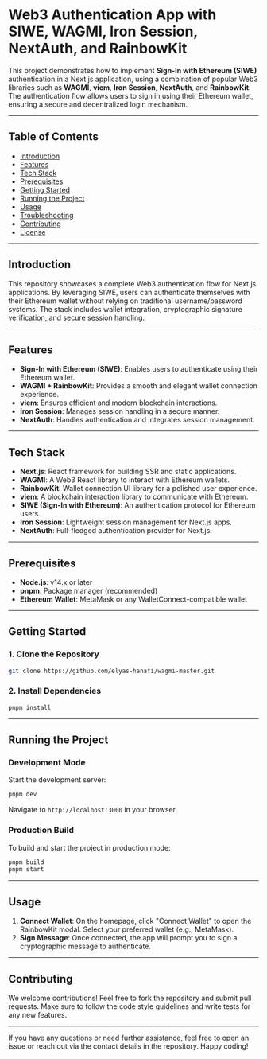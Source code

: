 # Web3 Authentication App with SIWE, WAGMI, Iron Session, NextAuth, and RainbowKit

This project demonstrates how to implement **Sign-In with Ethereum (SIWE)** authentication in a Next.js application, using a combination of popular Web3 libraries such as **WAGMI**, **viem**, **Iron Session**, **NextAuth**, and **RainbowKit**. The authentication flow allows users to sign in using their Ethereum wallet, ensuring a secure and decentralized login mechanism.

---

## Table of Contents

- [Introduction](#introduction)
- [Features](#features)
- [Tech Stack](#tech-stack)
- [Prerequisites](#prerequisites)
- [Getting Started](#getting-started)
- [Running the Project](#running-the-project)
- [Usage](#usage)
- [Troubleshooting](#troubleshooting)
- [Contributing](#contributing)
- [License](#license)

---

## Introduction

This repository showcases a complete Web3 authentication flow for Next.js applications. By leveraging SIWE, users can authenticate themselves with their Ethereum wallet without relying on traditional username/password systems. The stack includes wallet integration, cryptographic signature verification, and secure session handling.

---

## Features

- **Sign-In with Ethereum (SIWE)**: Enables users to authenticate using their Ethereum wallet.
- **WAGMI + RainbowKit**: Provides a smooth and elegant wallet connection experience.
- **viem**: Ensures efficient and modern blockchain interactions.
- **Iron Session**: Manages session handling in a secure manner.
- **NextAuth**: Handles authentication and integrates session management.

---

## Tech Stack

- **Next.js**: React framework for building SSR and static applications.
- **WAGMI**: A Web3 React library to interact with Ethereum wallets.
- **RainbowKit**: Wallet connection UI library for a polished user experience.
- **viem**: A blockchain interaction library to communicate with Ethereum.
- **SIWE (Sign-In with Ethereum)**: An authentication protocol for Ethereum users.
- **Iron Session**: Lightweight session management for Next.js apps.
- **NextAuth**: Full-fledged authentication provider for Next.js.

---

## Prerequisites

- **Node.js**: v14.x or later
- **pnpm**: Package manager (recommended)
- **Ethereum Wallet**: MetaMask or any WalletConnect-compatible wallet

---

## Getting Started

### 1. Clone the Repository

```bash
git clone https://github.com/elyas-hanafi/wagmi-master.git
```

### 2. Install Dependencies

```bash
pnpm install
```
---

## Running the Project

### Development Mode

Start the development server:

```bash
pnpm dev
```

Navigate to `http://localhost:3000` in your browser.

### Production Build

To build and start the project in production mode:

```bash
pnpm build
pnpm start
```

---

## Usage

1. **Connect Wallet**: On the homepage, click "Connect Wallet" to open the RainbowKit modal. Select your preferred wallet (e.g., MetaMask).
2. **Sign Message**: Once connected, the app will prompt you to sign a cryptographic message to authenticate.

---

## Contributing

We welcome contributions! Feel free to fork the repository and submit pull requests. Make sure to follow the code style guidelines and write tests for any new features.

---

If you have any questions or need further assistance, feel free to open an issue or reach out via the contact details in the repository. Happy coding!

